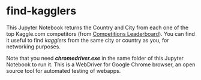 # find-kagglers

This Jupyter Notebook returns the Country and City from each one of the top Kaggle.com competitors (from [Competitions Leaderboard](https://www.kaggle.com/rankings)). You can find it useful to find *kagglers* from the same city or country as you, for networking purposes.

Note that you need ***chromedriver.exe*** in the same folder of this Jupyter Notebook to run it. This is a WebDriver for Google Chrome browser, an open source tool for automated testing of webapps.
